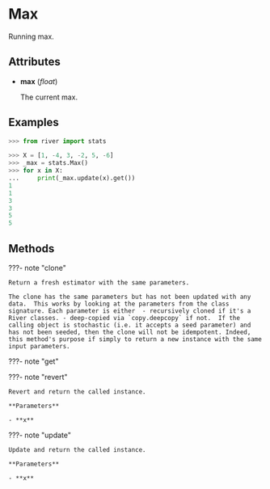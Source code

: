 # Max

Running max.




## Attributes

- **max** (*float*)

    The current max.


## Examples

```python
>>> from river import stats

>>> X = [1, -4, 3, -2, 5, -6]
>>> _max = stats.Max()
>>> for x in X:
...     print(_max.update(x).get())
1
1
3
3
5
5
```

## Methods

???- note "clone"

    Return a fresh estimator with the same parameters.

    The clone has the same parameters but has not been updated with any data.  This works by looking at the parameters from the class signature. Each parameter is either  - recursively cloned if it's a River classes. - deep-copied via `copy.deepcopy` if not.  If the calling object is stochastic (i.e. it accepts a seed parameter) and has not been seeded, then the clone will not be idempotent. Indeed, this method's purpose if simply to return a new instance with the same input parameters.

    
???- note "get"

???- note "revert"

    Revert and return the called instance.

    **Parameters**

    - **x**    
    
???- note "update"

    Update and return the called instance.

    **Parameters**

    - **x**    
    
